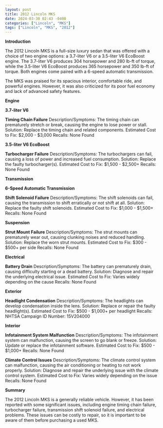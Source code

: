 ```yaml
---
layout: post
title: 2012 Lincoln MKS
date: 2024-03-30 02:43 -0400
categories: ["Lincoln", "MKS"]
tags: ["Lincoln", "MKS", "2012"]
---
```

**Introduction**

The 2012 Lincoln MKS is a full-size luxury sedan that was offered with a choice of two engine options: a 3.7-liter V6 or a 3.5-liter V6 EcoBoost engine. The 3.7-liter V6 produces 304 horsepower and 280 lb-ft of torque, while the 3.5-liter V6 EcoBoost produces 365 horsepower and 350 lb-ft of torque. Both engines come paired with a 6-speed automatic transmission.

The MKS was praised for its spacious interior, comfortable ride, and powerful engines. However, it was also criticized for its poor fuel economy and lack of advanced safety features.

**Engine**

**3.7-liter V6**

**Timing Chain Failure**
Description/Symptoms: The timing chain can prematurely stretch or break, causing the engine to lose power or stall.
Solution: Replace the timing chain and related components.
Estimated Cost to Fix: $2,000 - $3,000
Recalls: None Found

**3.5-liter V6 EcoBoost**

**Turbocharger Failure**
Description/Symptoms: The turbochargers can fail, causing a loss of power and increased fuel consumption.
Solution: Replace the faulty turbocharger(s).
Estimated Cost to Fix: $1,500 - $2,500+
Recalls: None Found

**Transmission**

**6-Speed Automatic Transmission**

**Shift Solenoid Failure**
Description/Symptoms: The shift solenoids can fail, causing the transmission to shift erratically or not shift at all.
Solution: Replace the faulty shift solenoids.
Estimated Cost to Fix: $1,000 - $1,500+
Recalls: None Found

**Suspension**

**Strut Mount Failure**
Description/Symptoms: The strut mounts can prematurely wear out, causing clunking noises and reduced handling.
Solution: Replace the worn strut mounts.
Estimated Cost to Fix: $300 - $500+ per side
Recalls: None Found

**Electrical**

**Battery Drain**
Description/Symptoms: The battery can prematurely drain, causing difficulty starting or a dead battery.
Solution: Diagnose and repair the underlying electrical issue.
Estimated Cost to Fix: Varies widely depending on the cause
Recalls: None Found

**Exterior**

**Headlight Condensation**
Description/Symptoms: The headlights can develop condensation inside the lens.
Solution: Replace or repair the faulty headlight(s).
Estimated Cost to Fix: $500 - $1,000+ per headlight
Recalls: NHTSA Campaign ID Number: 15V204000

**Interior**

**Infotainment System Malfunction**
Description/Symptoms: The infotainment system can malfunction, causing the screen to go blank or freeze.
Solution: Update or replace the infotainment software.
Estimated Cost to Fix: $500 - $1,000+
Recalls: None Found

**Climate Control Issues**
Description/Symptoms: The climate control system can malfunction, causing the air conditioning or heating to not work properly.
Solution: Diagnose and repair the underlying issue with the climate control system.
Estimated Cost to Fix: Varies widely depending on the issue
Recalls: None Found

**Summary**

The 2012 Lincoln MKS is a generally reliable vehicle. However, it has been reported with some significant issues, including engine timing chain failure, turbocharger failure, transmission shift solenoid failure, and electrical problems. These issues can be costly to repair, so it is important to be aware of them before purchasing a used MKS.
